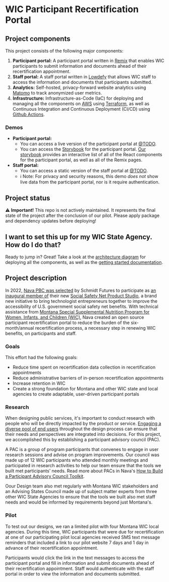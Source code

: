 # WIC Participant Recertification Portal

## Project components

This project consists of the following major components:

1. **Participant portal:** A participant portal written in [Remix](https://remix.run) that enables WIC participants to submit information and documents ahead of their recertification appointment.
2. **Staff portal:** A staff portal written in [Lowdefy](https://lowdefy.com) that allows WIC staff to access the information and documents that participants submitted.
3. **Analytics:** Self-hosted, privacy-forward website analytics using [Matomo](https://matomo.org) to track anonymized user metrics.
4. **Infrastructure:** Infrastructure-as-Code (IaC) for deploying and managing all the components on [AWS](https://aws.amazon.com) using [Terraform](https://www.terraform.io/), as well as Continuous Integration and Continuous Deployment (CI/CD) using [Github Actions](https://docs.github.com/en/actions).

### Demos

- **Participant portal:**
  - You can access a live version of the participant portal at [@TODO]().
  - You can access the [Storybook](https://storybook.js.org) for the participant portal. [Our storybook](https://navapbc.github.io/wic-participant-recertification-portal) provides an interactive list of all of the React components for the participant portal, as well as all of the Remix pages.
- **Staff portal:**
  - You can access a static version of the staff portal at [@TODO]().
  - ℹ️ Note: For privacy and security reasons, this demo *does not* show live data from the participant portal, nor is it require authentication.

## Project status

⚠️ **Important!** This repo is not actively maintained. It represents the final state of the project after the conclusion of our pilot. Please apply package and dependency updates before deploying!

## I want to set this up for my WIC State Agency. How do I do that?

Ready to jump in? Great! Take a look at the [architecture diagram]() for deploying all the components, as well as the [getting started documentation]().

## Project description

In 2022, [Nava PBC was selected](https://www.navapbc.com/news/nava-receives-grant-schmidt-futures) by Schmidt Futures to participate as [an inaugural member of](https://www.schmidtfutures.com/schmidt-futures-announces-expanded-benefits-access-grants-to-improve-u-s-social-safety-benefits-access) their new [Social Safety Net Product Studio](https://www.schmidtfutures.com/our-work/benefits-access), a brand new initiative to bring technologist entrepreneurs together to improve the accessibility of U.S. government social safety net benefits. With technical assistance from [Montana Special Supplemental Nutrition Program for Women, Infants, and Children (WIC)](https://dphhs.mt.gov/ecfsd/WIC/), Nava created an open source participant recertification portal to reduce the burden of the six-month/annual recertification process, a necessary step in renewing WIC benefits, on participants and staff.

### Goals

This effort had the following goals:
-   Reduce time spent on recertification data collection in recertification appointments
-   Reduce administrative barriers of in-person recertification appointments
-   Increase retention in WIC
-   Create a strong foundation for Montana and other WIC state and local agencies to create adaptable, user-driven participant portals

### Research

When designing public services, it's important to conduct research with people who will be directly impacted by the product or service. [Engaging a diverse pool of end users](https://www.navapbc.com/toolkits/engaging-users-iterating-power-mission) throughout the design process can ensure that their needs and perspectives are integrated into decisions. For this project, we accomplished this by establishing a participant advisory council (PAC). 

A PAC is a group of program participants that convenes to engage in user research sessions and advise on program improvements. Our council was made up of 12 WIC participants who attended monthly meetings and participated in research activities to help our team ensure that the tools we built met participants’ needs. Read more about PACs in Nava's [How to Build a Participant Advisory Council Toolkit](https://www.navapbc.com/toolkits/how-to-build-a-participant-advisory-council).

Oour Design team also met regularly with Montana WIC stakeholders and an Advising States Council made up of subject matter experts from three other WIC State Agencies to ensure that the tools we built also met staff needs and would be informed by requirements beyond just Montana's.

### Pilot

To test out our designs, we ran a limited pilot with four Montana WIC local agencies. During this time, WIC participants that were due for recertification at one of our participating pilot local agencies received SMS text message reminders that included a link to our pilot website 7 days  and 1 day in advance of their recertification appointment.

Participants would click the link in the text messages to access the participant portal and fill in information and submit documents ahead of their recertification appointment. Staff would authenticate with the staff portal in order to view the information and documents submitted.
